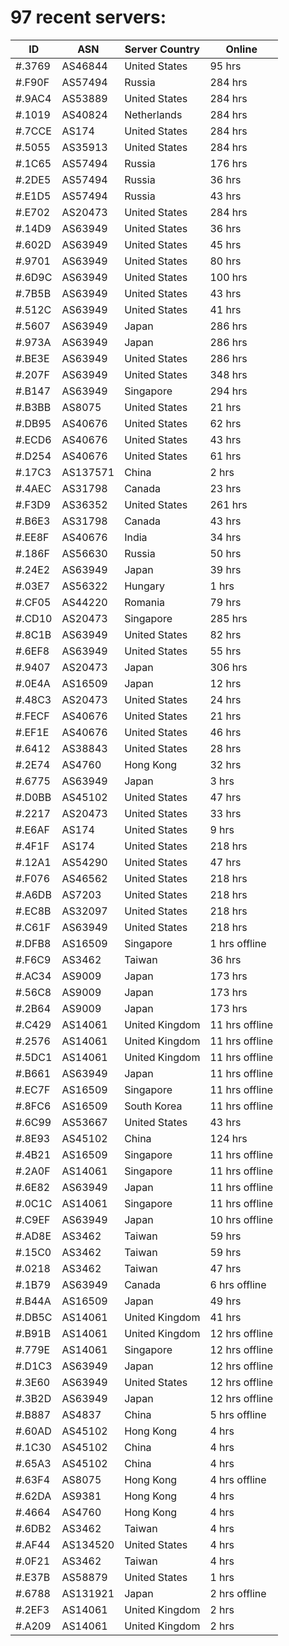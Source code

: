 # 97 recent servers:

| ID | ASN | Server Country | Online |
| ------ | ------ | ------ | ------ |
| #.3769 | AS46844 | United States | 95 hrs |
| #.F90F | AS57494 | Russia | 284 hrs |
| #.9AC4 | AS53889 | United States | 284 hrs |
| #.1019 | AS40824 | Netherlands | 284 hrs |
| #.7CCE | AS174 | United States | 284 hrs |
| #.5055 | AS35913 | United States | 284 hrs |
| #.1C65 | AS57494 | Russia | 176 hrs |
| #.2DE5 | AS57494 | Russia | 36 hrs |
| #.E1D5 | AS57494 | Russia | 43 hrs |
| #.E702 | AS20473 | United States | 284 hrs |
| #.14D9 | AS63949 | United States | 36 hrs |
| #.602D | AS63949 | United States | 45 hrs |
| #.9701 | AS63949 | United States | 80 hrs |
| #.6D9C | AS63949 | United States | 100 hrs |
| #.7B5B | AS63949 | United States | 43 hrs |
| #.512C | AS63949 | United States | 41 hrs |
| #.5607 | AS63949 | Japan | 286 hrs |
| #.973A | AS63949 | Japan | 286 hrs |
| #.BE3E | AS63949 | United States | 286 hrs |
| #.207F | AS63949 | United States | 348 hrs |
| #.B147 | AS63949 | Singapore | 294 hrs |
| #.B3BB | AS8075 | United States | 21 hrs |
| #.DB95 | AS40676 | United States | 62 hrs |
| #.ECD6 | AS40676 | United States | 43 hrs |
| #.D254 | AS40676 | United States | 61 hrs |
| #.17C3 | AS137571 | China | 2 hrs |
| #.4AEC | AS31798 | Canada | 23 hrs |
| #.F3D9 | AS36352 | United States | 261 hrs |
| #.B6E3 | AS31798 | Canada | 43 hrs |
| #.EE8F | AS40676 | India | 34 hrs |
| #.186F | AS56630 | Russia | 50 hrs |
| #.24E2 | AS63949 | Japan | 39 hrs |
| #.03E7 | AS56322 | Hungary | 1 hrs |
| #.CF05 | AS44220 | Romania | 79 hrs |
| #.CD10 | AS20473 | Singapore | 285 hrs |
| #.8C1B | AS63949 | United States | 82 hrs |
| #.6EF8 | AS63949 | United States | 55 hrs |
| #.9407 | AS20473 | Japan | 306 hrs |
| #.0E4A | AS16509 | Japan | 12 hrs |
| #.48C3 | AS20473 | United States | 24 hrs |
| #.FECF | AS40676 | United States | 21 hrs |
| #.EF1E | AS40676 | United States | 46 hrs |
| #.6412 | AS38843 | United States | 28 hrs |
| #.2E74 | AS4760 | Hong Kong | 32 hrs |
| #.6775 | AS63949 | Japan | 3 hrs |
| #.D0BB | AS45102 | United States | 47 hrs |
| #.2217 | AS20473 | United States | 33 hrs |
| #.E6AF | AS174 | United States | 9 hrs |
| #.4F1F | AS174 | United States | 218 hrs |
| #.12A1 | AS54290 | United States | 47 hrs |
| #.F076 | AS46562 | United States | 218 hrs |
| #.A6DB | AS7203 | United States | 218 hrs |
| #.EC8B | AS32097 | United States | 218 hrs |
| #.C61F | AS63949 | United States | 218 hrs |
| #.DFB8 | AS16509 | Singapore | 1 hrs offline |
| #.F6C9 | AS3462 | Taiwan | 36 hrs |
| #.AC34 | AS9009 | Japan | 173 hrs |
| #.56C8 | AS9009 | Japan | 173 hrs |
| #.2B64 | AS9009 | Japan | 173 hrs |
| #.C429 | AS14061 | United Kingdom | 11 hrs offline |
| #.2576 | AS14061 | United Kingdom | 11 hrs offline |
| #.5DC1 | AS14061 | United Kingdom | 11 hrs offline |
| #.B661 | AS63949 | Japan | 11 hrs offline |
| #.EC7F | AS16509 | Singapore | 11 hrs offline |
| #.8FC6 | AS16509 | South Korea | 11 hrs offline |
| #.6C99 | AS53667 | United States | 43 hrs |
| #.8E93 | AS45102 | China | 124 hrs |
| #.4B21 | AS16509 | Singapore | 11 hrs offline |
| #.2A0F | AS14061 | Singapore | 11 hrs offline |
| #.6E82 | AS63949 | Japan | 11 hrs offline |
| #.0C1C | AS14061 | Singapore | 11 hrs offline |
| #.C9EF | AS63949 | Japan | 10 hrs offline |
| #.AD8E | AS3462 | Taiwan | 59 hrs |
| #.15C0 | AS3462 | Taiwan | 59 hrs |
| #.0218 | AS3462 | Taiwan | 47 hrs |
| #.1B79 | AS63949 | Canada | 6 hrs offline |
| #.B44A | AS16509 | Japan | 49 hrs |
| #.DB5C | AS14061 | United Kingdom | 41 hrs |
| #.B91B | AS14061 | United Kingdom | 12 hrs offline |
| #.779E | AS14061 | Singapore | 12 hrs offline |
| #.D1C3 | AS63949 | Japan | 12 hrs offline |
| #.3E60 | AS63949 | United States | 12 hrs offline |
| #.3B2D | AS63949 | Japan | 12 hrs offline |
| #.B887 | AS4837 | China | 5 hrs offline |
| #.60AD | AS45102 | Hong Kong | 4 hrs |
| #.1C30 | AS45102 | China | 4 hrs |
| #.65A3 | AS45102 | China | 4 hrs |
| #.63F4 | AS8075 | Hong Kong | 4 hrs offline |
| #.62DA | AS9381 | Hong Kong | 4 hrs |
| #.4664 | AS4760 | Hong Kong | 4 hrs |
| #.6DB2 | AS3462 | Taiwan | 4 hrs |
| #.AF44 | AS134520 | United States | 4 hrs |
| #.0F21 | AS3462 | Taiwan | 4 hrs |
| #.E37B | AS58879 | United States | 1 hrs |
| #.6788 | AS131921 | Japan | 2 hrs offline |
| #.2EF3 | AS14061 | United Kingdom | 2 hrs |
| #.A209 | AS14061 | United Kingdom | 2 hrs |

